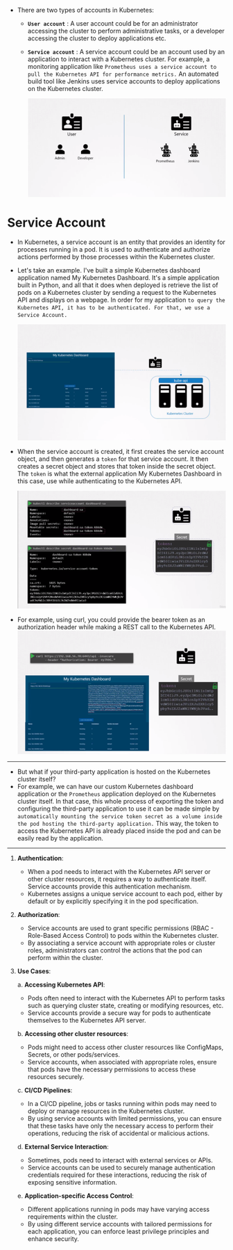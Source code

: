 - There are two types of accounts in Kubernetes:
  - **`User account`** : A user account could be for an administrator accessing the cluster to perform administrative tasks, or a developer accessing the cluster to deploy applications etc.
  - **`Service account`** : A service account could be an account used by an application to interact with a Kubernetes cluster.
    For example, a monitoring application like `Prometheus uses a service account to pull the Kubernetes API for performance metrics.` An automated build tool like Jenkins uses service accounts to deploy applications on the Kubernetes cluster.
    
    ![sa](../../images/sa.png)

# Service Account

- In Kubernetes, a service account is an entity that provides an identity for processes running in a pod. It is used to authenticate and authorize actions performed by those processes within the Kubernetes cluster.
- Let's take an example.
  I've built a simple Kubernetes dashboard application named My Kubernetes Dashboard. It's a simple application built in Python, and all that it does when deployed is retrieve the list of pods on a Kubernetes cluster by sending a request to the Kubernetes API and displays on a webpage. In order for my application `to query the Kubernetes API, it has to be authenticated. For that, we use a Service Account.`
  
  ![sa](../../images/sa1.png)
- When the service account is created, it first creates the service account object, and then generates a `token` for that service account. It then creates a secret object and stores that token inside the secret object. The `token` is what the external application My Kubernetes Dashboard in this case, use while authenticating to the Kubernetes API.
  
  ![sa](../../images/sa2.png)
- For example, using curl, you could provide the bearer token as an authorization header while making a REST call to the Kubernetes API.
  ![sa](../../images/sa3.png)

---

- But what if your third-party application is hosted on the Kubernetes cluster itself?
- For example, we can have our custom Kubernetes dashboard application or the `Prometheus` application deployed on the Kubernetes cluster itself.
  In that case, this whole process of exporting the token and configuring the third-party application to use it can be made simple by `automatically mounting the service token secret as a volume inside the pod hosting the third-party application.`
  This way, the token to access the Kubernetes API is already placed inside the pod and can be easily read by the application.

---



1. **Authentication**:
   
   - When a pod needs to interact with the Kubernetes API server or other cluster resources, it requires a way to authenticate itself. Service accounts provide this authentication mechanism.
   - Kubernetes assigns a unique service account to each pod, either by default or by explicitly specifying it in the pod specification.
2. **Authorization**:
   
   - Service accounts are used to grant specific permissions (RBAC - Role-Based Access Control) to pods within the Kubernetes cluster.
   - By associating a service account with appropriate roles or cluster roles, administrators can control the actions that the pod can perform within the cluster.
3. **Use Cases**:
   
   a. **Accessing Kubernetes API**:
   
   - Pods often need to interact with the Kubernetes API to perform tasks such as querying cluster state, creating or modifying resources, etc.
   - Service accounts provide a secure way for pods to authenticate themselves to the Kubernetes API server.
   
   b. **Accessing other cluster resources**:
   
   - Pods might need to access other cluster resources like ConfigMaps, Secrets, or other pods/services.
   - Service accounts, when associated with appropriate roles, ensure that pods have the necessary permissions to access these resources securely.
   
   c. **CI/CD Pipelines**:
   
   - In a CI/CD pipeline, jobs or tasks running within pods may need to deploy or manage resources in the Kubernetes cluster.
   - By using service accounts with limited permissions, you can ensure that these tasks have only the necessary access to perform their operations, reducing the risk of accidental or malicious actions.
   
   d. **External Service Interaction**:
   
   - Sometimes, pods need to interact with external services or APIs.
   - Service accounts can be used to securely manage authentication credentials required for these interactions, reducing the risk of exposing sensitive information.
   
   e. **Application-specific Access Control**:
   
   - Different applications running in pods may have varying access requirements within the cluster.
   - By using different service accounts with tailored permissions for each application, you can enforce least privilege principles and enhance security.

